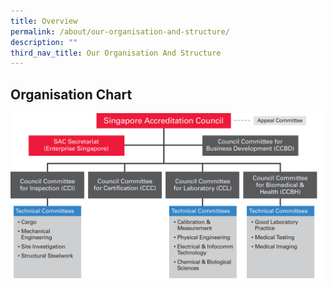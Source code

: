 ```yaml
---
title: Overview
permalink: /about/our-organisation-and-structure/
description: ""
third_nav_title: Our Organisation And Structure
---
```

## Organisation Chart
![Organisation Chart](/images/about/our-organisation-structure/SAC-Org-Chart-August2018.png)